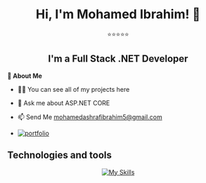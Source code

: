 <div align="center">
  
# Hi, I'm Mohamed Ibrahim! 👋
⭐⭐⭐⭐⭐

</div>
<div align="center">
  
 ## I'm a Full Stack .NET Developer 
</div>


 **🚀 About Me**

- 👩‍💻 You can see all of my projects here 

- 💬 Ask me about ASP.NET CORE

- 📫 Send Me  [mohamedashrafibrahim5@gmail.com](mailto:mohamedashrafibrahim5@gmail.com)



- [![portfolio](https://img.shields.io/badge/my_portfolio-000?style=for-the-badge&logo=ko-fi&logoColor=white)](https://mohamedibrahimp.github.io/My-Portfolio/) 

## Technologies and tools 
<div align="center">
  
[![My Skills](https://skillicons.dev/icons?i=cs,angular,bootstrap,dotnet,git,github,ps,ts,js,html,css)](https://skillicons.dev) 
<div/>
<!---
MohamedIbrahimP/MohamedIbrahimP is a ✨ special ✨ repository because its `README.md` (this file) appears on your GitHub profile.
You can click the Preview link to take a look at your changes.
--->
